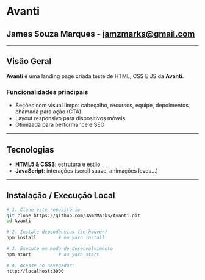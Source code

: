 
# Avanti
## James Souza Marques - jamzmarks@gmail.com
---

## Visão Geral

**Avanti** é uma landing page criada teste de HTML, CSS E JS da **Avanti**.

### Funcionalidades principais

- Seções com visual limpo: cabeçalho, recursos, equipe, depoimentos, chamada para ação (CTA)  
- Layout responsivo para dispositivos móveis  
- Otimizada para performance e SEO

---

## Tecnologias

- **HTML5 & CSS3**: estrutura e estilo  
- **JavaScript**: interações (scroll suave, animações leves…)   

---

## Instalação / Execução Local

```bash
# 1. Clone este repositório
git clone https://github.com/JamzMarks/Avanti.git
cd Avanti

# 2. Instale dependências (se houver)
npm install        # ou yarn install

# 3. Execute em modo de desenvolvimento
npm start          # ou yarn start

# 4. Acesse no navegador:
http://localhost:3000


